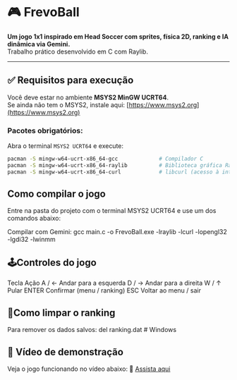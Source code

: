 # 🎮 FrevoBall

**Um jogo 1x1 inspirado em Head Soccer com sprites, física 2D, ranking e IA dinâmica via Gemini.**  
Trabalho prático desenvolvido em C com Raylib.

---

## ✅ Requisitos para execução

Você deve estar no ambiente **MSYS2 MinGW UCRT64**.  
Se ainda não tem o MSYS2, instale aqui: [https://www.msys2.org](https://www.msys2.org)

### Pacotes obrigatórios:

Abra o terminal `MSYS2 UCRT64` e execute:

```bash
pacman -S mingw-w64-ucrt-x86_64-gcc             # Compilador C
pacman -S mingw-w64-ucrt-x86_64-raylib          # Biblioteca gráfica Raylib
pacman -S mingw-w64-ucrt-x86_64-curl            # libcurl (acesso à internet)
```

## Como compilar o jogo
Entre na pasta do projeto com o terminal MSYS2 UCRT64 e use um dos comandos abaixo:

Compilar com Gemini: gcc main.c -o FrevoBall.exe -lraylib -lcurl -lopengl32 -lgdi32 -lwinmm

## 🕹Controles do jogo
  Tecla	Ação
      A / ←	Andar para a esquerda
      D / →	Andar para a direita
      W / ↑	Pular
    ENTER	Confirmar (menu / ranking)
    ESC	Voltar ao menu / sair

## 🧼Como limpar o ranking
Para remover os dados salvos: del ranking.dat  # Windows

## 🎥 Vídeo de demonstração

Veja o jogo funcionando no vídeo abaixo:
🔗 [Assista aqui](https://streamable.com/oz8wqg)
